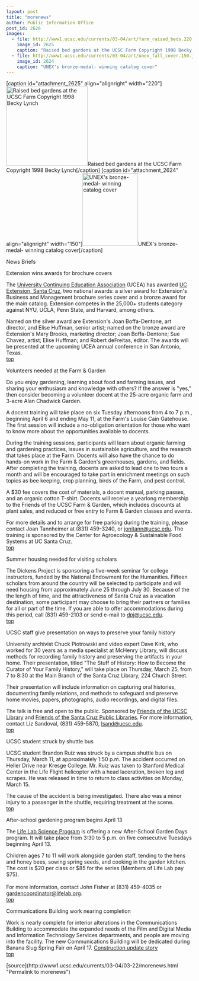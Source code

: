 ```yaml
---
layout: post
title: "morenews"
author: Public Information Office
post_id: 2626
images:
  - file: http://www1.ucsc.edu/currents/03-04/art/farm_raised_beds.220.jpg
    image_id: 2625
    caption: "Raised bed gardens at the UCSC Farm Copyright 1998 Becky Lynch"
  - file: http://www1.ucsc.edu/currents/03-04/art/unex_fall_cover.150.jpg
    image_id: 2624
    caption: "UNEX's bronze-medal- winning catalog cover"
---
```


[caption id="attachment_2625" align="alignright" width="220"]<a href="http://localhost/mysite/wp-content/uploads/2004/03/farm_raised_beds.220.jpg"><img class="size-full wp-image-2625" src="http://localhost/mysite/wp-content/uploads/2004/03/farm_raised_beds.220.jpg" alt="Raised bed gardens at the UCSC Farm Copyright 1998 Becky Lynch" width="220" height="214" /></a>Raised bed gardens at the UCSC Farm Copyright 1998 Becky Lynch[/caption]
[caption id="attachment_2624" align="alignright" width="150"]<a href="http://localhost/mysite/wp-content/uploads/2004/03/unex_fall_cover.150.jpg"><img class="size-full wp-image-2624" src="http://localhost/mysite/wp-content/uploads/2004/03/unex_fall_cover.150.jpg" alt="UNEX's bronze-medal- winning catalog cover" width="150" height="196" /></a>UNEX's bronze-medal- winning catalog cover[/caption]
<p class="pagehead">
  News Briefs
</p>
<p class="sectionhead">
  <a name="awards" id="awards"></a>Extension wins awards for brochure covers
</p>
<p>
  The <a href="http://www.ucea.edu/">University Continuing Education Association</a> (UCEA) has awarded <a href="http://www.ucsc-extension.edu/main/index.html">UC Extension, Santa Cruz</a>, two national awards: a silver award for Extension's Business and Management brochure series cover and a bronze award for the main catalog. Extension competes in the 25,000+ students category against NYU, UCLA, Penn State, and Harvard, among others.
</p>
<p>
  Named on the silver award are Extension's Joan Boffa-Dentone, art director, and Elise Huffman, senior artist; named on the bronze award are Extension's Mary Brooks, marketing director; Joan Boffa-Dentone; Sue Chavez, artist; Elise Huffman; and Robert deFreitas, editor. The awards will be presented at the upcoming UCEA annual conference in San Antonio, Texas.<br>
  <a href="#awards">top</a>
</p>
<p>
  <span class="sectionhead"><a name="volunteers" id="volunteers"></a>Volunteers needed at the Farm &amp; Garden</span><br>
</p>
<p>
  Do you enjoy gardening, learning about food and farming issues, and sharing your enthusiasm and knowledge with others? If the answer is "yes," then consider becoming a volunteer docent at the 25-acre organic farm and 3-acre Alan Chadwick Garden.<br>
</p>
<p>
  A docent training will take place on six Tuesday afternoons from 4 to 7 p.m., beginning April 6 and ending May 11, at the Farm's Louise Cain Gatehouse. The first session will include a no-obligation orientation for those who want to know more about the opportunities available to docents.<br>
</p>
<p>
  During the training sessions, participants will learn about organic farming and gardening practices, issues in sustainable agriculture, and the research that takes place at the Farm. Docents will also have the chance to do hands-on work in the Farm &amp; Garden's greenhouses, gardens, and fields. After completing the training, docents are asked to lead one to two tours a month and will be encouraged to take part in enrichment meetings on such topics as bee keeping, crop planning, birds of the Farm, and pest control.<br>
</p>
<p>
  A $30 fee covers the cost of materials, a docent manual, parking passes, and an organic cotton T-shirt. Docents will receive a yearlong membership to the Friends of the UCSC Farm &amp; Garden, which includes discounts at plant sales, and reduced or free entry to Farm &amp; Garden classes and events.<br>
</p>
<p>
  For more details and to arrange for free parking during the training, please contact Joan Tannheimer at (831) 459-3240, or <a href="mailto:jonitann@ucsc.edu">jonitann@ucsc.edu</a>. The training is sponsored by the Center for Agroecology &amp; Sustainable Food Systems at UC Santa Cruz.<br>
  <a href="#awards">top</a>
</p>
<p class="sectionhead">
  <a name="housing" id="housing"></a>Summer housing needed for visiting scholars
</p>
<p>
  The Dickens Project is sponsoring a five-week seminar for college instructors, funded by the National Endowment for the Humanities. Fifteen scholars from around the country will be selected tp participate and will need housing from approximately June 25 through July 30. Because of the the length of time, and the attractiveness of Santa Cruz as a vacation destination, some participant may choose to bring their partners or families for all or part of the time. If you are able to offer accommodations during this period, call (831) 459-2103 or send e-mail to <a href="mailto:dpj@ucsc.edu">dpj@ucsc.edu</a>.<br>
  <a href="#awards">top</a>
</p>
<p class="sectionhead">
  <a name="family" id="family"></a>UCSC staff give presentation on ways to preserve your family history
</p>
<p>
  University archivist Chuck Piotrowski and video expert Dave Kirk, who worked for 30 years as a media specialist at McHenry Library, will discuss methods for recording family history and preserving the artifacts in your home. Their presentation, titled "The Stuff of History: How to Become the Curator of Your Family History," will take place on Thursday, March 25, from 7 to 8:30 at the Main Branch of the Santa Cruz Library, 224 Church Street.<br>
</p>
<p>
  Their presentation will include information on capturing oral histories, documenting family relations, and methods to safeguard and preserve home movies, papers, photographs, audio recordings, and digital files.
</p>
<p>
  The talk is free and open to the public. Sponsored by <a href="http://library.ucsc.edu/friends/">Friends of the UCSC Library</a> and <a href="http://www.fscpl.org/">Friends of the Santa Cruz Public Libraries</a>. For more information, contact Liz Sandoval, (831) 459-5870, <a href="mailto:lsand@ucsc.edu">lsand@ucsc.edu</a>.<br>
  <a href="#awards">top</a>
</p>
<p>
  <span class="sectionhead"><a name="accident" id="accident"></a>UCSC student struck by shuttle bus</span><br>
</p>
<p>
  UCSC student Brandon Ruiz was struck by a campus shuttle bus on Thursday, March 11, at approximately 1:50 p.m. The accident occurred on Heller Drive near Kresge College. Mr. Ruiz was taken to Stanford Medical Center in the Life Flight helicopter with a head laceration, broken leg and scrapes. He was released in time to return to class activities on Monday, March 15.<br>
</p>
<p>
  The cause of the accident is being investigated. There also was a minor injury to a passenger in the shuttle, requiring treatment at the scene.<br>
  <a href="#awards">top</a>
</p>
<p>
  <span class="sectionhead"><a name="gardening" id="gardening"></a>After-school gardening program begins April 13<br></span>
</p>
<p>
  The <a href="http://www.lifelab.org">Life Lab Science Program</a> is offering a new After-School Garden Days program. It will take place from 3:30 to 5 p.m. on five consecutive Tuesdays beginning April 13.<br>
</p>
<p>
  Children ages 7 to 11 will work alongside garden staff, tending to the hens and honey bees, sowing spring seeds, and cooking in the garden kitchen. The cost is $20 per class or $85 for the series (Members of Life Lab pay $75).<br>
  <br>
  For more information, contact John Fisher at (831) 459-4035 or <a href="mailto:gardencoordinator@lifelab.org">gardencoordinator@lifelab.org</a>.<br>
  <a href="#awards">top</a><br>
</p>
<p class="sectionhead">
  <a name="construction" id="construction"></a>Communications Building work nearing completion
</p>
<p>
  Work is nearly complete for interior alterations in the Communications Building to accommodate the expanded needs of the Film and Digital Media and Information Technology Services departments, and people are moving into the facility. The new Communications Building will be dedicated during Banana Slug Spring Fair on April 17. <a href="http://www.ucsc.edu/about/construction_plans.html">Construction update story</a><a href="http://www2.ucsc.edu/ppc/"><br></a><a href="#awards">top</a><br>
</p>
<p>

</p>
[source](http://www1.ucsc.edu/currents/03-04/03-22/morenews.html "Permalink to morenews")

